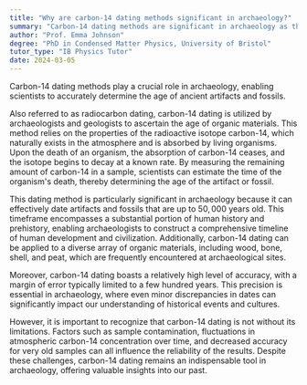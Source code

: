 ```yaml
---
title: "Why are carbon-14 dating methods significant in archaeology?"
summary: "Carbon-14 dating methods are significant in archaeology as they allow scientists to determine the age of ancient artefacts and fossils."
author: "Prof. Emma Johnson"
degree: "PhD in Condensed Matter Physics, University of Bristol"
tutor_type: "IB Physics Tutor"
date: 2024-03-05
---
```


Carbon-14 dating methods play a crucial role in archaeology, enabling scientists to accurately determine the age of ancient artifacts and fossils.

Also referred to as radiocarbon dating, carbon-14 dating is utilized by archaeologists and geologists to ascertain the age of organic materials. This method relies on the properties of the radioactive isotope carbon-14, which naturally exists in the atmosphere and is absorbed by living organisms. Upon the death of an organism, the absorption of carbon-14 ceases, and the isotope begins to decay at a known rate. By measuring the remaining amount of carbon-14 in a sample, scientists can estimate the time of the organism's death, thereby determining the age of the artifact or fossil.

This dating method is particularly significant in archaeology because it can effectively date artifacts and fossils that are up to $50,000$ years old. This timeframe encompasses a substantial portion of human history and prehistory, enabling archaeologists to construct a comprehensive timeline of human development and civilization. Additionally, carbon-14 dating can be applied to a diverse array of organic materials, including wood, bone, shell, and peat, which are frequently encountered at archaeological sites.

Moreover, carbon-14 dating boasts a relatively high level of accuracy, with a margin of error typically limited to a few hundred years. This precision is essential in archaeology, where even minor discrepancies in dates can significantly impact our understanding of historical events and cultures.

However, it is important to recognize that carbon-14 dating is not without its limitations. Factors such as sample contamination, fluctuations in atmospheric carbon-14 concentration over time, and decreased accuracy for very old samples can all influence the reliability of the results. Despite these challenges, carbon-14 dating remains an indispensable tool in archaeology, offering valuable insights into our past.
    